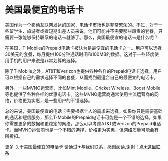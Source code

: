 # 美国最便宜的电话卡

美国作为一个移动互联网发达的国家，电话卡市场也是非常繁荣的。不过，对于一些留学生、旅游者或者短期出差人员来说，他们可能并不需要那些昂贵的套餐，只需要一张能够保持联系的电话卡就够了。那么，美国最便宜的电话卡是什么呢？

在美国，T-Mobile的Prepaid电话卡被认为是最便宜的电话卡之一。用户可以选择30美元的套餐，每月提供100分钟通话时间和100MB的数据。这对于一些轻度使用手机的用户来说是非常划算的选择。

除了T-Mobile之外，AT&T和Verizon也提供各种各样的Prepaid电话卡选择。用户可以根据自己的需求选择不同的套餐，从而找到最适合自己的最便宜的电话卡。

另外，一些MVNO运营商，比如Mint Mobile、Cricket Wireless、Boost Mobile等也提供了各种各样的优惠电话卡。这些MVNO运营商通常使用主流运营商的网络，价格更为实惠，是一些用户的不错选择。

总的来说，美国最便宜的电话卡需要根据个人的需求来选择。如果你只是需要基础的通话和短信服务，那么T-Mobile的Prepaid电话卡可能是一个不错的选择。如果你需要更多的数据和更稳定的网络，那么可以考虑AT&T或Verizon的Prepaid电话卡。而MVNO运营商也是一个不错的选择，价格更为实惠，但网络质量可能会有所折扣。

更多 关于美国最便宜的电话卡 请通过✈与我们联系，感谢阅读,谢谢！[点✈这里联系](https://ss.k02.cc)